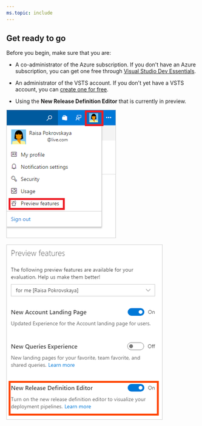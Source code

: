 ```yaml
---
ms.topic: include
---
```


## Get ready to go

Before you begin, make sure that you are:

* A co-administrator of the Azure subscription. If you don't have an Azure subscription, you can get one free through [Visual Studio Dev Essentials](https://visualstudio.microsoft.com/dev-essentials/).

* An administrator of the VSTS account. If you don't yet have a VSTS account, you can [create one for free](https://go.microsoft.com/fwlink/?LinkId=307137).

* Using the **New Release Definition Editor** that is currently in preview.

 ![preview features action in profile menu](_img/preview-features-action-in-profile-menu.png)

 ![new release definition editor preview on](_img/new-release-definition-editor-preview-on.png)
